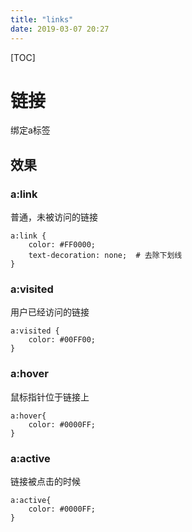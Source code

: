 ```yaml
---
title: "links"
date: 2019-03-07 20:27
---
```


[TOC]

# 链接

绑定a标签

## 效果

### a:link

普通，未被访问的链接

```
a:link {
    color: #FF0000;
    text-decoration: none;  # 去除下划线
}
```

### a:visited

用户已经访问的链接

```
a:visited {
    color: #00FF00;
}
```

### a:hover

鼠标指针位于链接上

```
a:hover{
    color: #0000FF;
}
```

### a:active

链接被点击的时候

```
a:active{
    color: #0000FF;
}
```
